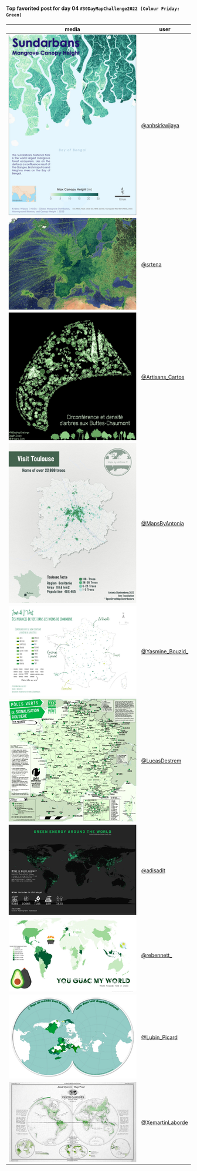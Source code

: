 #### Top favorited post for day 04 `#30DayMapChallenge2022 (Colour Friday: Green)`
| media | user | 
|-------|------|
| ![image](../uploads/7d647b3e5b37f0f748425ae2c669338e/image.png) | [@anhsirkwijaya](https://twitter.com/anhsirkwijaya/status/1588590858508853248) | 
| ![image](../uploads/78fa6925c20bcacb15f6aa5fa94a36aa/image.png) | [@srtena](https://twitter.com/srtena/status/1588574014863134725) |  
| ![image](../uploads/390e64356659623a21951b0eecb12675/image.png) | [@Artisans_Cartos](https://twitter.com/Artisans_Cartos/status/1588516412720664576) | 
| ![image](../uploads/df6634757e6c0bc689db3fc9ef19b2d9/image.png) | [@MapsByAntonia](https://twitter.com/MapsByAntonia/status/1588449949280538624) |  
| ![image](../uploads/50f666ef56c5cbf521ec61d3656d9669/image.png) | [@Yasmine_Bouzid\_](https://twitter.com/Yasmine_Bouzid\_/status/1588445380416798721) |
| ![image](../uploads/61173064f2873e39aee50f491cbdf353/image.png) | [@LucasDestrem](https://twitter.com/LucasDestrem/status/1588442933044580352) |  
| ![image](../uploads/f0a783a4e66390d8abcc08ace8abe8a5/image.png) | [@adisadit](https://twitter.com/adisadit/status/1588746402687254528) |  
| ![image](../uploads/b7f444da7bbbc2e72614d3aeed63740f/image.png) | [@rebennett\_](https://twitter.com/rebennett\_/status/1588582550079164418) | 
| ![image](../uploads/771fefc597049ea8fa8db3b020308a93/image.png) | [@Lubin_Picard](https://twitter.com/Lubin_Picard/status/1588418264161394688) |  
| ![image](../uploads/a6ea28673fb84cd7c44251a901b8e312/image.png) | [@XemartinLaborde](https://twitter.com/XemartinLaborde/status/1588452631109853186) |  

